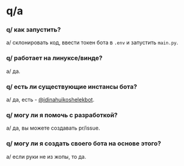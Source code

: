 # q/a
### q/ как запустить?
a/ склонировать код, ввести токен бота в `.env` и запустить `main.py`.
### q/ работает на линуксе/винде?
a/ да.
### q/ есть ли существующие инстансы бота?
a/ да, есть - [@idinahuikoshelekbot](https://t.me/idinahuikoshelekbot).
### q/ могу ли я помочь с разработкой?
a/ да, вы можете создавать pr/issue.
### q/ могу ли я создать своего бота на основе этого?
a/ если руки не из жопы, то да.
